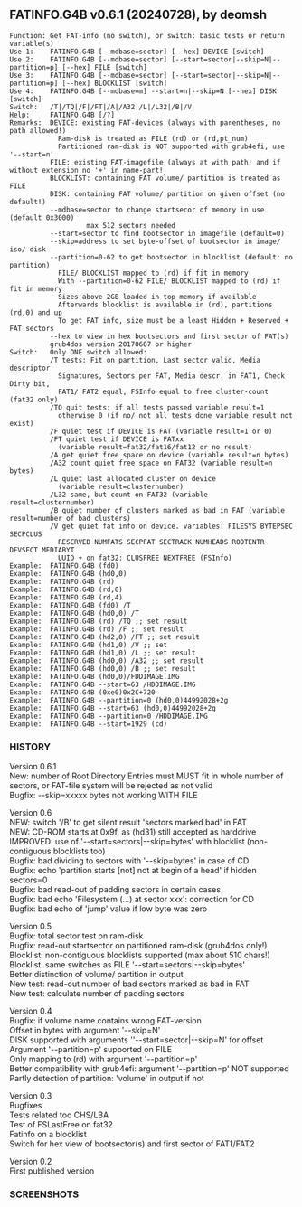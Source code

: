 ## FATINFO.G4B v0.6.1 (20240728), by deomsh
<pre><code>Function: Get FAT-info (no switch), or switch: basic tests or return variable(s)
Use 1:    FATINFO.G4B [--mdbase=sector] [--hex] DEVICE [switch]
Use 2:    FATINFO.G4B [--mdbase=sector] [--start=sector|--skip=N|--partition=p] [--hex] FILE [switch]
Use 3:    FATINFO.G4B [--mdbase=sector] [--start=sector|--skip=N|--partition=p] [--hex] BLOCKLIST [switch]
Use 4:    FATINFO.G4B [--mdbase=m] --start=n|--skip=N [--hex] DISK [switch]
Switch:   /T|/TQ|/F|/FT|/A|/A32|/L|/L32|/B|/V
Help:     FATINFO.G4B [/?]
Remarks:  DEVICE: existing FAT-devices (always with parentheses, no path allowed!)
            Ram-disk is treated as FILE (rd) or (rd,pt_num)
            Partitioned ram-disk is NOT supported with grub4efi, use '--start=n'
          FILE: existing FAT-imagefile (always at with path! and if without extension no '+' in name-part!
          BLOCKLIST: containing FAT volume/ partition is treated as FILE
          DISK: containing FAT volume/ partition on given offset (no default!)
          --mdbase=sector to change startsecor of memory in use (default 0x3000)
                   max 512 sectors needed
          --start=sector to find bootsector in imagefile (default=0)
          --skip=address to set byte-offset of bootsector in image/ iso/ disk
          --partition=0-62 to get bootsector in blocklist (default: no partition)
            FILE/ BLOCKLIST mapped to (rd) if fit in memory
            With --partition=0-62 FILE/ BLOCKLIST mapped to (rd) if fit in memory
            Sizes above 2GB loaded in top memory if available
            Afterwards blocklist is available in (rd), partitions (rd,0) and up
            To get FAT info, size must be a least Hidden + Reserved + FAT sectors
          --hex to view in hex bootsectors and first sector of FAT(s)
          grub4dos version 20170607 or higher
Switch:   Only ONE switch allowed:
          /T tests: Fit on partition, Last sector valid, Media descriptor
            Signatures, Sectors per FAT, Media descr. in FAT1, Check Dirty bit,
            FAT1/ FAT2 equal, FSInfo equal to free cluster-count (fat32 only)
          /TQ quit tests: if all tests passed variable result=1
            otherwise 0 (if no/ not all tests done variable result not exist)
          /F quiet test if DEVICE is FAT (variable result=1 or 0)
          /FT quiet test if DEVICE is FATxx
            (variable result=fat32/fat16/fat12 or no result)
          /A get quiet free space on device (variable result=n bytes)
          /A32 count quiet free space on FAT32 (variable result=n bytes)
          /L quiet last allocated cluster on device
            (variable result=clusternumber)
          /L32 same, but count on FAT32 (variable result=clusternumber)
          /B quiet number of clusters marked as bad in FAT (variable result=number of bad clusters)
          /V get quiet fat info on device. variables: FILESYS BYTEPSEC SECPCLUS
            RESERVED NUMFATS SECPFAT SECTRACK NUMHEADS ROOTENTR DEVSECT MEDIABYT
            UUID + on fat32: CLUSFREE NEXTFREE (FSInfo)
Example:  FATINFO.G4B (fd0)
Example:  FATINFO.G4B (hd0,0)
Example:  FATINFO.G4B (rd)
Example:  FATINFO.G4B (rd,0)
Example:  FATINFO.G4B (rd,4)
Example:  FATINFO.G4B (fd0) /T
Example:  FATINFO.G4B (hd0,0) /T
Example:  FATINFO.G4B (rd) /TQ ;; set result
Example:  FATINFO.G4B (rd) /F ;; set result
Example:  FATINFO.G4B (hd2,0) /FT ;; set result
Example:  FATINFO.G4B (hd1,0) /V ;; set
Example:  FATINFO.G4B (hd1,0) /L ;; set result
Example:  FATINFO.G4B (hd0,0) /A32 ;; set result
Example:  FATINFO.G4B (hd0,0) /B ;; set result
Example:  FATINFO.G4B (hd0,0)/FDDIMAGE.IMG
Example:  FATINFO.G4B --start=63 /HDDIMAGE.IMG
Example:  FATINFO.G4B (0xe0)0x2C+720
Example:  FATINFO.G4B --partition=0 (hd0,0)44992028+2g
Example:  FATINFO.G4B --start=63 (hd0,0)44992028+2g
Example:  FATINFO.G4B --partition=0 /HDDIMAGE.IMG
Example:  FATINFO.G4B --start=1929 (cd)</code></pre>    

### HISTORY
Version 0.6.1  
New: number of Root Directory Entries must MUST fit in whole number of sectors, or FAT-file system will be rejected as not valid  
Bugfix: --skip=xxxxx bytes not working WITH FILE  

Version 0.6  
NEW: switch '/B' to get silent result 'sectors marked bad' in FAT  
NEW: CD-ROM starts at 0x9f, as (hd31) still accepted as harddrive  
IMPROVED: use of '--start=sectors|--skip=bytes' with blocklist (non-contiguous blocklists too)  
Bugfix: bad dividing to sectors with '--skip=bytes' in case of CD  
Bugfix: echo 'partition starts [not] not at begin of a head' if hidden sectors=0  
Bugfix: bad read-out of padding sectors in certain cases  
Bugfix: bad echo 'Filesystem (...) at sector xxx': correction for CD  
Bugfix: bad echo of 'jump' value if low byte was zero  

Version 0.5  
Bugfix: total sector test on ram-disk  
Bugfix: read-out startsector on partitioned ram-disk (grub4dos only!)  
Blocklist: non-contiguous blocklists supported (max about 510 chars!)  
Blocklist: same switches as FILE '--start=sectors|--skip=bytes'  
Better distinction of volume/ partition in output  
New test: read-out number of bad sectors marked as bad in FAT  
New test: calculate number of padding sectors  

Version 0.4  
Bugfix: if volume name contains wrong FAT-version  
Offset in bytes with argument '--skip=N'  
DISK supported with arguments ''--start=sector|--skip=N' for offset  
Argument '--partition=p' supported on FILE  
Only mapping to (rd) with argument '--partition=p'  
Better compatibility with grub4efi: argument '--partition=p' NOT supported  
Partly detection of partition: 'volume' in output if not  

Version 0.3  
Bugfixes  
Tests related too CHS/LBA  
Test of FSLastFree on fat32  
Fatinfo on a blocklist  
Switch for hex view of bootsector(s) and first sector of FAT1/FAT2  

Version 0.2  
First published version  

### SCREENSHOTS
